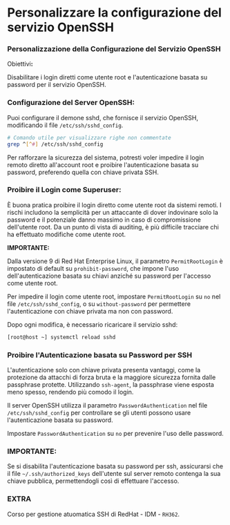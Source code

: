 # Personalizzare la configurazione del servizio OpenSSH

### Personalizzazione della Configurazione del Servizio OpenSSH

Obiettiv&#x69;**:**&#x20;

Disabilitare i login diretti come utente root e l'autenticazione basata su password per il servizio OpenSSH.

### Configurazione del Server OpenSSH:

Puoi configurare il demone sshd, che fornisce il servizio OpenSSH, modificando il file `/etc/ssh/sshd_config`.

```bash
# Comando utile per visualizzare righe non commentate
grep ^[^#] /etc/ssh/sshd_config
```

Per rafforzare la sicurezza del sistema, potresti voler impedire il login remoto diretto all'account root e proibire l'autenticazione basata su password, preferendo quella con chiave privata SSH.

### Proibire il Login come Superuser:

È buona pratica proibire il login diretto come utente root da sistemi remoti. I rischi includono la semplicità per un attaccante di dover indovinare solo la password e il potenziale danno massimo in caso di compromissione dell'utente root. Da un punto di vista di auditing, è più difficile tracciare chi ha effettuato modifiche come utente root.

**IMPORTANTE:**&#x20;

Dalla versione 9 di Red Hat Enterprise Linux, il parametro `PermitRootLogin` è impostato di default su `prohibit-password`, che impone l'uso dell'autenticazione basata su chiavi anziché su password per l'accesso come utente root.

Per impedire il login come utente root, impostare `PermitRootLogin` su `no` nel file `/etc/ssh/sshd_config`, o su `without-password` per permettere l'autenticazione con chiave privata ma non con password.

Dopo ogni modifica, è necessario ricaricare il servizio sshd:

```sh
[root@host ~] systemctl reload sshd
```

### Proibire l'Autenticazione basata su Password per SSH

L'autenticazione solo con chiave privata presenta vantaggi, come la protezione da attacchi di forza bruta e la maggiore sicurezza fornita dalle passphrase protette. Utilizzando `ssh-agent`, la passphrase viene esposta meno spesso, rendendo più comodo il login.

Il server OpenSSH utilizza il parametro `PasswordAuthentication` nel file `/etc/ssh/sshd_config` per controllare se gli utenti possono usare l'autenticazione basata su password.

Impostare `PasswordAuthentication` su `no` per prevenire l'uso delle password.

### IMPORTANTE:

Se si disabilita l'autenticazione basata su password per ssh, assicurarsi che il file `~/.ssh/authorized_keys` dell'utente sul server remoto contenga la sua chiave pubblica, permettendogli così di effettuare l'accesso.

### EXTRA

Corso per gestione atuomatica SSH di RedHat - IDM - `RH362`.
